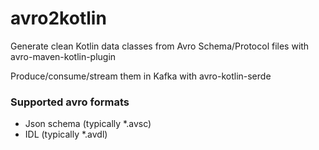 # avro2kotlin
Generate clean Kotlin data classes from Avro Schema/Protocol files
with avro-maven-kotlin-plugin

Produce/consume/stream them in Kafka with avro-kotlin-serde


### Supported avro formats
* Json schema (typically *.avsc)
* IDL (typically *.avdl)